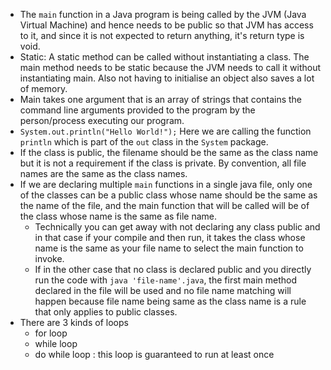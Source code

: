 - The `main` function in a Java program is being called by the JVM (Java Virtual Machine) and hence needs to be public so that JVM has access to it, and since it is not expected to return anything, it's return type is void.
- Static: A static method can be called without instantiating a class. The main method needs to be static because the JVM needs to call it without instantiating main. Also not having to initialise an object also saves a lot of memory. 
- Main takes one argument that is an array of strings that contains the command line arguments provided to the program by the person/process executing our program.
- `System.out.println("Hello World!");` Here we are calling the function `println` which is part of the `out` class in the `System` package.
- If the class is public, the filename should be the same as the class name but it is not a requirement if the class is private. By convention, all file names are the same as the class names.
- If we are declaring multiple `main` functions in a single java file, only one of the classes can be a public class whose name should be the same as the name of the file, and the main function that will be called will be of the class whose name is the same as file name. 
	- Technically you can get away with not declaring any class public and in that case if your compile and then run, it takes the class whose name is the same as your file name to select the main function to invoke.
	- If in the other case that no class is declared public and you directly run the code with `java 'file-name'.java`, the first main method declared in the file will be used and no file name matching will happen because file name being same as the class name is a rule that only applies to public classes. 
- There are 3 kinds of loops
	- for loop
	- while loop
	- do while loop : this loop is guaranteed to run at least once
